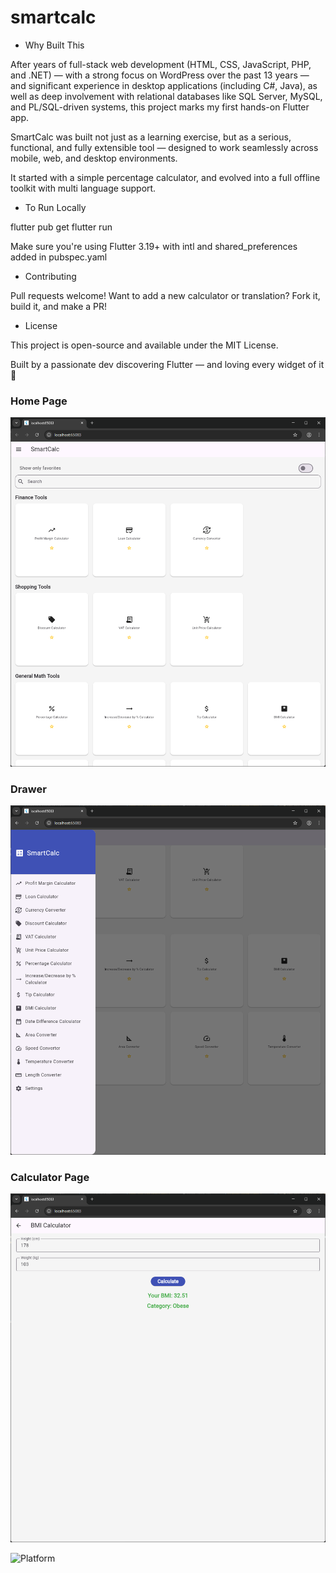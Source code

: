 # smartcalc

- Why Built This

After years of full-stack web development (HTML, CSS, JavaScript, PHP, and .NET) — with a strong focus on WordPress over the past 13 years — and significant experience in desktop applications (including C#, Java), as well as deep involvement with relational databases like SQL Server, MySQL, and PL/SQL-driven systems, this project marks my first hands-on Flutter app.

SmartCalc was built not just as a learning exercise, but as a serious, functional, and fully extensible tool — designed to work seamlessly across mobile, web, and desktop environments.

It started with a simple percentage calculator, and evolved into a full offline toolkit with multi language support.

- To Run Locally

flutter pub get
flutter run

Make sure you're using Flutter 3.19+ with intl and shared_preferences added in pubspec.yaml

- Contributing

Pull requests welcome! Want to add a new calculator or translation? Fork it, build it, and make a PR!

- License

This project is open-source and available under the MIT License.

Built by a passionate dev discovering Flutter — and loving every widget of it 💙

### Home Page

![Home Page](assets/images/screenshot1.png)

### Drawer

![Home Page](assets/images/screenshot3.png)

### Calculator Page

![Calculator Page](assets/images/screenshot2.png)

![Platform](https://img.shields.io/badge/platform-flutter-blue)
